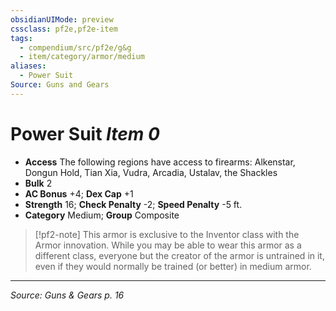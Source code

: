 ```yaml
---
obsidianUIMode: preview
cssclass: pf2e,pf2e-item
tags:
  - compendium/src/pf2e/g&g
  - item/category/armor/medium
aliases:
  - Power Suit
Source: Guns and Gears
---
```

# Power Suit *Item 0*  

- **Access** The following regions have access to firearms: Alkenstar, Dongun Hold, Tian Xia, Vudra, Arcadia, Ustalav, the Shackles
- **Bulk** 2
- **AC Bonus** +4; **Dex Cap** +1
- **Strength** 16; **Check Penalty** -2; **Speed Penalty** -5 ft.
- **Category** Medium; **Group** Composite 

> [!pf2-note]
> This armor is exclusive to the Inventor class with the Armor innovation. While you may be able to wear this armor as a different class, everyone but the creator of the armor is untrained in it, even if they would normally be trained (or better) in medium armor.


---
*Source: Guns & Gears p. 16*